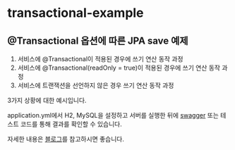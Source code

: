 # transactional-example
## @Transactional 옵션에 따른 JPA save 예제

1. 서비스에 @Transactional이 적용된 경우에 쓰기 연산 동작 과정
2. 서비스에 @Transactional(readOnly = true)이 적용된 경우에 쓰기 연산 동작 과정
3. 서비스에 트랜잭션을 선언하지 않은 경우 쓰기 연산 동작 과정

3가지 상황에 대한 예시입니다.

application.yml에서 H2, MySQL을 설정하고 서버를 실행한 뒤에 [swagger](http://localhost:8080/swagger-ui/index.html) 또는 테스트 코드를 통해 결과를 확인할 수 있습니다.

자세한 내용은 [블로그](https://velog.io/@bjo6300/%EC%84%9C%EB%B9%84%EC%8A%A4%EC%97%90-Transactional-vs-%EC%84%9C%EB%B9%84%EC%8A%A4%EC%97%90-TransactionalreadOnly-true-vs-%EB%A9%94%EC%84%9C%EB%93%9C%EC%97%90-%ED%8A%B8%EB%9E%9C%EC%9E%AD%EC%85%98%EC%9D%84-%EC%84%A0%EC%96%B8%ED%95%98%EC%A7%80-%EC%95%8A%EC%9D%80-%EA%B2%BD%EC%9A%B0%EC%97%90-JPA-save-%EB%8F%99%EC%9E%91-%EA%B3%BC%EC%A0%95)를 참고하시면 좋습니다.
